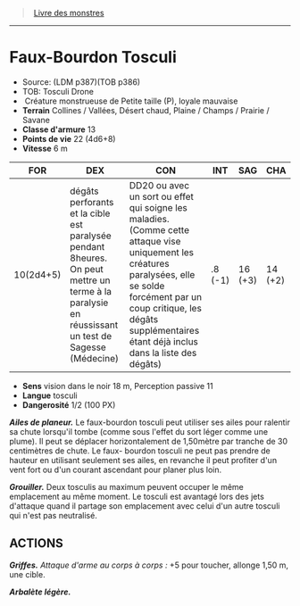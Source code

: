 ﻿> [Livre des monstres](tome_of_beasts.md)

---

# Faux-Bourdon Tosculi

- Source: (LDM p387)(TOB p386)
- TOB: Tosculi Drone
-  Créature monstrueuse de Petite taille (P), loyale mauvaise
- **Terrain** Collines / Vallées, Désert chaud, Plaine / Champs / Prairie / Savane
- **Classe d'armure** 13
- **Points de vie** 22 (4d6+8)
- **Vitesse** 6 m

|FOR|DEX|CON|INT|SAG|CHA|
|---|---|---|---|---|---|
|10(2d4+5)|dégâts perforants et la cible est paralysée pendant 8heures. On peut mettre un terme à la paralysie en réussissant un test de Sagesse (Médecine)|DD20 ou avec un sort ou effet qui soigne les maladies. (Comme cette attaque vise uniquement les créatures paralysées, elle se solde forcément par un coup critique, les dégâts supplémentaires étant déjà inclus dans la liste des dégâts)|.8 (-1)|16 (+3)|14 (+2)|

- **Sens** vision dans le noir 18 m, Perception passive 11
- **Langue** tosculi
- **Dangerosité** 1/2 (100 PX)

**_Ailes de planeur._** Le faux-bourdon tosculi peut utiliser ses ailes pour ralentir sa chute lorsqu'il tombe (comme sous l'effet du sort léger comme une plume). Il peut se déplacer horizontalement de 1,50mètre par tranche de 30 centimètres de chute. Le faux- bourdon tosculi ne peut pas prendre de hauteur en utilisant seulement ses ailes, en revanche il peut profiter d'un vent fort ou d'un courant ascendant pour planer plus loin.

**_Grouiller._** Deux tosculis au maximum peuvent occuper le même emplacement au même moment. Le tosculi est avantagé lors des jets d'attaque quand il partage son emplacement avec celui d'un autre tosculi qui n'est pas neutralisé.

## ACTIONS

**_Griffes._** _Attaque d'arme au corps à corps :_ +5 pour toucher, allonge 1,50 m, une cible.

**_Arbalète légère._**

